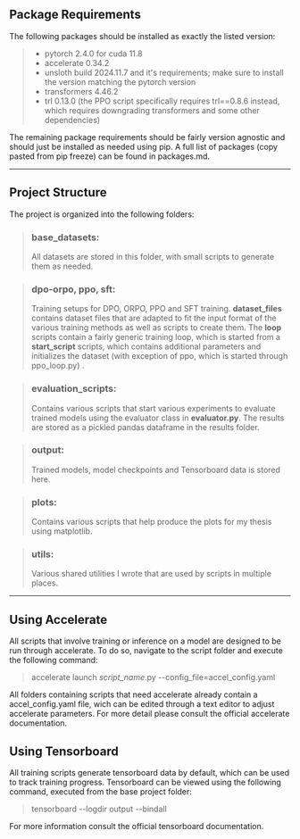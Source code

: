 
## Package Requirements

The following packages should be installed as exactly the listed version:

>- pytorch 2.4.0 for cuda 11.8
>- accelerate 0.34.2
>- unsloth build 2024.11.7 and it's requirements; make sure to install the version matching the pytorch version
>- transformers 4.46.2 
>- trl 0.13.0 (the PPO script specifically requires trl==0.8.6 instead, which requires downgrading transformers and some other dependencies)

The remaining package requirements should be fairly version agnostic and should just be installed as needed using pip. A full list of packages (copy pasted from pip freeze) can be found in packages.md.

---

## Project Structure

The project is organized into the following folders:

>### base_datasets:
>All datasets are stored in this folder, with small scripts to generate them as needed.


>### dpo-orpo, ppo, sft:
>Training setups for DPO, ORPO, PPO and SFT training. **dataset_files** contains dataset files that are adapted to fit the input format of the various training methods as well as scripts to create them.
>The **loop** scripts contain a fairly generic training loop, which is started from a **start_script** scripts, which contains additional parameters and initializes the dataset (with exception of ppo, which is started through ppo_loop.py) .


>### evaluation_scripts:
>Contains various scripts that start various experiments to evaluate trained models using the evaluator class in **evaluator.py**. The results are stored as a pickled pandas dataframe in the results folder. 


>### output: 
>Trained models, model checkpoints and Tensorboard data is stored here. 


>### plots: 
>Contains various scripts that help produce the plots for my thesis using matplotlib.


>### utils:
>Various shared utilities I wrote that are used by scripts in multiple places.

---


## Using Accelerate

All scripts that involve training or inference on a model are designed to be run through accelerate. To do so, navigate to the script folder and execute the following command:

> accelerate launch *script_name*.py --config_file=accel_config.yaml

All folders containing scripts that need accelerate already contain a accel_config.yaml file, wich can be edited through a text editor to adjust accelerate parameters. For more detail please consult the official accelerate documentation.

## Using Tensorboard

All training scripts generate tensorboard data by default, which can be used to track training progress. Tensorboard can be viewed using the following command, executed from the base project folder:

> tensorboard --logdir output --bindall

For more information consult the official tensorboard documentation.


